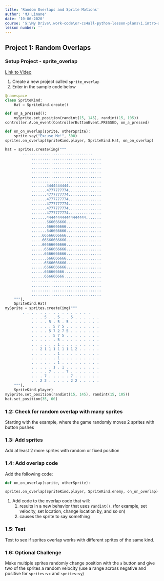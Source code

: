 ```yaml
---
title: 'Random Overlaps and Sprite Motions'
author: 'MJ Linane'
date: '10-06-2020'
course: 'G:\My Drive\.work-code\or-cs4all-python-lesson-plans\1.intro-sprite-game'
lesson number: ''
---
```


## Project 1: Random Overlaps

### Setup Project - sprite_overlap

[Link to Video](https://aka.ms/40544a-randompositionoverlap)

1. Create a new project called `sprite_overlap`
2. Enter in the sample code below

```python
@namespace
class SpriteKind:
    Hat = SpriteKind.create()

def on_a_pressed():
    mySprite.set_position(randint(15, 145), randint(15, 105))
controller.A.on_event(ControllerButtonEvent.PRESSED, on_a_pressed)

def on_on_overlap(sprite, otherSprite):
    sprite.say("Excuse Me!", 500)
sprites.on_overlap(SpriteKind.player, SpriteKind.Hat, on_on_overlap)

hat = sprites.create(img("""
        ................................
            ................................
            ................................
            ................................
            ................................
            ................................
            ................................
            .......4444444444...............
            .......4777777774...............
            .......4777777774...............
            .......4777777774...............
            .......4777777774...............
            .......4777777774...............
            .......4777777774...............
            .......444444444444444444.......
            .......666666666................
            .......666666666................
            .......646666666................
            .....66666666666................
            .....66666666666................
            .....66666666666................
            ......6666666666................
            ......6666666666................
            .......666666666................
            ......6666666666................
            ......6666666666................
            ......666666666.................
            ......666666666.................
            ................................
            ................................
            ................................
            ................................
    """),
    SpriteKind.Hat)
mySprite = sprites.create(img("""
        . . . . . . . . . . . . . . . .
            . . . 5 . . 5 . . 5 . . . . . .
            . . . . 5 . 5 . 5 . . . . . . .
            . . . . . 5 7 5 . . . . . . . .
            . . . . 5 7 2 7 5 . . . . . . .
            . . . . . 5 7 5 . . . . . . . .
            . . . . . . 5 . . . . . . . . .
            . . . . . . 1 . . . . . . . . .
            . . 2 1 1 1 1 1 1 1 2 . . . . .
            . . . . . . 1 . . . . . . . . .
            . . . . . . 1 . . . . . . . . .
            . . . . . . 1 . . . . . . . . .
            . . . . . 1 . 1 . . . . . . . .
            . . . . 7 . . . 7 . . . . . . .
            . . . 7 . . . . . 7 . . . . . .
            . . 2 2 . . . . . 2 2 . . . . .
    """),
    SpriteKind.player)
mySprite.set_position(randint(15, 145), randint(15, 105))
hat.set_position(35, 60)
```

### 1.2: Check for random overlap with many sprites

Starting with the example, where the game randomly moves 2 sprites with button pushes

### 1.3: Add sprites

Add at least 2 more sprites with random or fixed position

### 1.4: Add overlap code

Add the following code:

```python
def on_on_overlap(sprite, otherSprite):

sprites.on_overlap(SpriteKind.player, SpriteKind.enemy, on_on_overlap)
```

1. Add code to the overlap code that will:
   1. results in a new behavior that uses `randint()`. (for example, set velocity, set location, change location by, and so on)
   2. causes the sprite to say something

### 1.5: Test

Test to see if sprites overlap works with different sprites of the same kind.

### 1.6: Optional Challenge

Make multiple sprites randomly change position with the `a` button and give two of the sprites a random velocity (use a range across negative and positive for `sprites:vx` and `sprites:vy`)
